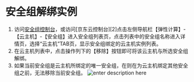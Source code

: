 # 安全组解绑实例
1. 访问[安全组控制台][1]，或访问[京东云控制台][2]点击左侧导航栏【弹性计算】-【云主机】-【安全组】进入安全组列表页，点击列表中的安全组名称进入详情页，选择“云主机”TAB页，显示安全组绑定的云主机实例列表。
2. 在云主机列表中，点击操作列下的【移除】按钮即可将该云主机与所选安全组解绑。
3. 如果当前安全组是云主机所绑定的唯一安全组，在则在为云主机绑定其他安全组之前，无法移除当前安全组。
![enter description here][1]


  [1]: ./images/Operation-Guide-SG-unbind1.png "Operation-Guide-SG-unbind1.png"